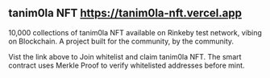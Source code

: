 ## tanim0la NFT   https://tanim0la-nft.vercel.app

10,000 collections of tanim0la NFT available on Rinkeby test network, vibing on Blockchain. A project built for the community, by the community.

Vist the link above to Join whitelist and claim tanim0la NFT. The smart contract uses Merkle Proof to verify whitelisted addresses before mint.

